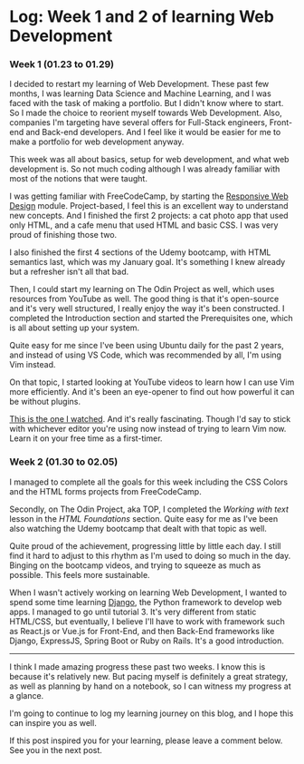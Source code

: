 # Log: Week 1 and 2 of learning Web Development

### Week 1 (01.23 to 01.29)

I decided to restart my learning of Web Development. These past few months, I was learning Data
Science and Machine Learning, and I was faced with the task of making a portfolio. But I didn't know
where to start. So I made the choice to reorient myself towards Web Development. Also, companies I'm
targeting have several offers for Full-Stack engineers, Front-end and Back-end developers. And I
feel like it would be easier for me to make a portfolio for web development anyway.

This week was all about basics, setup for web development, and what web development is. So not much
coding although I was already familiar with most of the notions that were taught.

I was getting familiar with FreeCodeCamp, by starting the [Responsive Web
Design](https://www.freecodecamp.org/learn/2022/responsive-web-design/) module. Project-based, I
feel this is an excellent way to understand new concepts. And I finished the first 2 projects: a cat
photo app that used only HTML, and a cafe menu that used HTML and basic CSS. I was very proud of
finishing those two.

I also finished the first 4 sections of the Udemy bootcamp, with HTML semantics last, which was my
January goal. It's something I knew already but a refresher isn't all that bad.

Then, I could start my learning on The Odin Project as well, which uses resources from YouTube as
well. The good thing is that it's open-source and it's very well structured, I really enjoy the way
it's been constructed. I completed the Introduction section and started the Prerequisites one, which
is all about setting up your system.

Quite easy for me since I've been using Ubuntu daily for the past 2 years, and instead of using VS
Code, which was recommended by all, I'm using Vim instead.

On that topic, I started looking at YouTube videos to learn how I can use Vim more efficiently. And
it's been an eye-opener to find out how powerful it can be without plugins.

[This is the one I watched](https://www.youtube.com/watch?v=wlR5gYd6um0). And it's really
fascinating. Though I'd say to stick with whichever editor you're using now instead of trying to
learn Vim now. Learn it on your free time as a first-timer.

### Week 2 (01.30 to 02.05)

I managed to complete all the goals for this week including the CSS Colors and the HTML forms
projects from FreeCodeCamp.

Secondly, on The Odin Project, aka TOP, I completed the _Working with text_ lesson in the _HTML
Foundations_ section. Quite easy for me as I've been also watching the Udemy bootcamp that dealt
with that topic as well.

Quite proud of the achievement, progressing little by little each day. I still find it hard to
adjust to this rhythm as I'm used to doing so much in the day. Binging on the bootcamp videos, and
trying to squeeze as much as possible. This feels more sustainable.

When I wasn't actively working on learning Web Development, I wanted to spend some time learning
[Django](https://www.djangoproject.com/), the Python framework to develop web apps. I managed to go
until tutorial 3. It's very different from static HTML/CSS, but eventually, I believe I'll have to
work with framework such as React.js or Vue.js for Front-End, and then Back-End frameworks like
Django, ExpressJS, Spring Boot or Ruby on Rails. It's a good introduction.

<hr>

I think I made amazing progress these past two weeks. I know this is because it's relatively new.
But pacing myself is definitely a great strategy, as well as planning by hand on a notebook, so I
can witness my progress at a glance.

I'm going to continue to log my learning journey on this blog, and I hope this can inspire you as
well.

If this post inspired you for your learning, please leave a comment below. See you in the next post.
